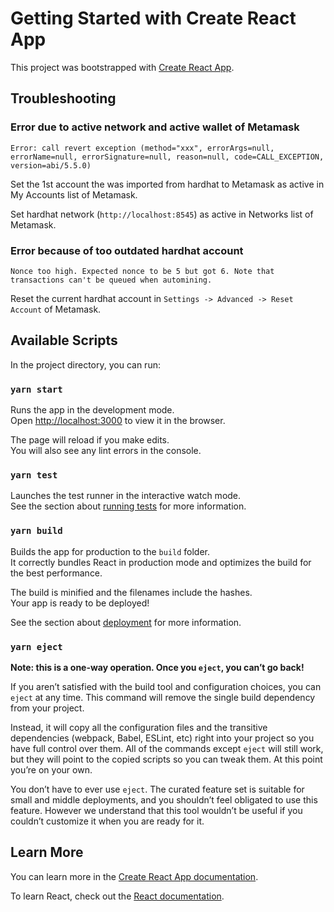 # Getting Started with Create React App

This project was bootstrapped with [Create React App](https://github.com/facebook/create-react-app).

## Troubleshooting

### Error due to active network and active wallet of Metamask

`Error: call revert exception (method="xxx", errorArgs=null, errorName=null, errorSignature=null, reason=null, code=CALL_EXCEPTION, version=abi/5.5.0)`

Set the 1st account the was imported from hardhat to Metamask as active in My Accounts list of Metamask.

Set hardhat network (`http://localhost:8545`) as active in Networks list of Metamask.

### Error because of too outdated hardhat account

`Nonce too high. Expected nonce to be 5 but got 6. Note that transactions can't be queued when automining.`

Reset the current hardhat account in `Settings -> Advanced -> Reset Account` of Metamask.

## Available Scripts

In the project directory, you can run:

### `yarn start`

Runs the app in the development mode.\
Open [http://localhost:3000](http://localhost:3000) to view it in the browser.

The page will reload if you make edits.\
You will also see any lint errors in the console.

### `yarn test`

Launches the test runner in the interactive watch mode.\
See the section about [running tests](https://facebook.github.io/create-react-app/docs/running-tests) for more information.

### `yarn build`

Builds the app for production to the `build` folder.\
It correctly bundles React in production mode and optimizes the build for the best performance.

The build is minified and the filenames include the hashes.\
Your app is ready to be deployed!

See the section about [deployment](https://facebook.github.io/create-react-app/docs/deployment) for more information.

### `yarn eject`

**Note: this is a one-way operation. Once you `eject`, you can’t go back!**

If you aren’t satisfied with the build tool and configuration choices, you can `eject` at any time. This command will remove the single build dependency from your project.

Instead, it will copy all the configuration files and the transitive dependencies (webpack, Babel, ESLint, etc) right into your project so you have full control over them. All of the commands except `eject` will still work, but they will point to the copied scripts so you can tweak them. At this point you’re on your own.

You don’t have to ever use `eject`. The curated feature set is suitable for small and middle deployments, and you shouldn’t feel obligated to use this feature. However we understand that this tool wouldn’t be useful if you couldn’t customize it when you are ready for it.

## Learn More

You can learn more in the [Create React App documentation](https://facebook.github.io/create-react-app/docs/getting-started).

To learn React, check out the [React documentation](https://reactjs.org/).
